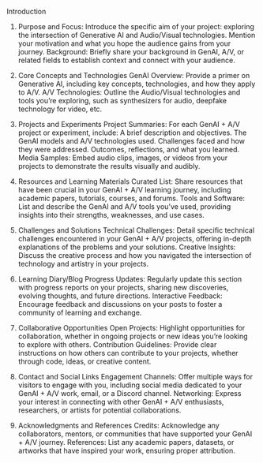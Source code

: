 Introduction
1. Purpose and Focus: Introduce the specific aim of your project: exploring the intersection of Generative AI and Audio/Visual technologies. Mention your motivation and what you hope the audience gains from your journey.
Background: Briefly share your background in GenAI, A/V, or related fields to establish context and connect with your audience.

2. Core Concepts and Technologies
GenAI Overview: Provide a primer on Generative AI, including key concepts, technologies, and how they apply to A/V.
A/V Technologies: Outline the Audio/Visual technologies and tools you’re exploring, such as synthesizers for audio, deepfake technology for video, etc.

3. Projects and Experiments
Project Summaries: For each GenAI + A/V project or experiment, include:
A brief description and objectives.
The GenAI models and A/V technologies used.
Challenges faced and how they were addressed.
Outcomes, reflections, and what you learned.
Media Samples: Embed audio clips, images, or videos from your projects to demonstrate the results visually and audibly.

4. Resources and Learning Materials
Curated List: Share resources that have been crucial in your GenAI + A/V learning journey, including academic papers, tutorials, courses, and forums.
Tools and Software: List and describe the GenAI and A/V tools you’ve used, providing insights into their strengths, weaknesses, and use cases.

5. Challenges and Solutions
Technical Challenges: Detail specific technical challenges encountered in your GenAI + A/V projects, offering in-depth explanations of the problems and your solutions.
Creative Insights: Discuss the creative process and how you navigated the intersection of technology and artistry in your projects.

6. Learning Diary/Blog
Progress Updates: Regularly update this section with progress reports on your projects, sharing new discoveries, evolving thoughts, and future directions.
Interactive Feedback: Encourage feedback and discussions on your posts to foster a community of learning and exchange.

7. Collaborative Opportunities
Open Projects: Highlight opportunities for collaboration, whether in ongoing projects or new ideas you’re looking to explore with others.
Contribution Guidelines: Provide clear instructions on how others can contribute to your projects, whether through code, ideas, or creative content.

8. Contact and Social Links
Engagement Channels: Offer multiple ways for visitors to engage with you, including social media dedicated to your GenAI + A/V work, email, or a Discord channel.
Networking: Express your interest in connecting with other GenAI + A/V enthusiasts, researchers, or artists for potential collaborations.


9. Acknowledgments and References
Credits: Acknowledge any collaborators, mentors, or communities that have supported your GenAI + A/V journey.
References: List any academic papers, datasets, or artworks that have inspired your work, ensuring proper attribution.